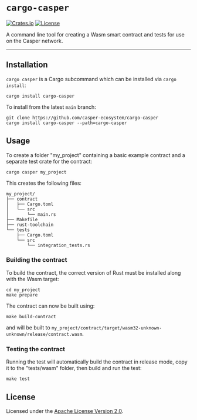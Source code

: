 # `cargo-casper`

[![Crates.io](https://img.shields.io/crates/v/cargo-casper)](https://crates.io/crates/cargo-casper)
[![License](https://img.shields.io/badge/license-Apache-blue)](LICENSE)

A command line tool for creating a Wasm smart contract and tests for use on the Casper network.

---

## Installation

`cargo casper` is a Cargo subcommand which can be installed via `cargo install`:

```
cargo install cargo-casper
```

To install from the latest `main` branch:

```
git clone https://github.com/casper-ecosystem/cargo-casper
cargo install cargo-casper --path=cargo-casper
```

## Usage

To create a folder "my_project" containing a basic example contract and a separate test crate for the contract:

```
cargo casper my_project
```

This creates the following files:

```
my_project/
├── contract
│   ├── Cargo.toml
│   └── src
│       └── main.rs
├── Makefile
├── rust-toolchain
└── tests
    ├── Cargo.toml
    └── src
        └── integration_tests.rs
```

### Building the contract

To build the contract, the correct version of Rust must be installed along with the Wasm target:

```
cd my_project
make prepare
```

The contract can now be built using:

```
make build-contract
```

and will be built to `my_project/contract/target/wasm32-unknown-unknown/release/contract.wasm`.

### Testing the contract

Running the test will automatically build the contract in release mode, copy it to the "tests/wasm" folder, then build
and run the test:

```
make test
```

## License

Licensed under the [Apache License Version 2.0](LICENSE).
